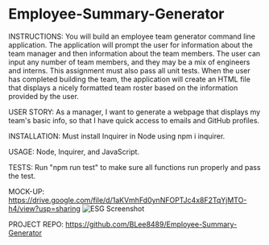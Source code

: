 # Employee-Summary-Generator

INSTRUCTIONS:
You will build an employee team generator command line application. The application will prompt the user for information about the team manager and then information about the team members. The user can input any number of team members, and they may be a mix of engineers and interns. This assignment must also pass all unit tests. When the user has completed building the team, the application will create an HTML file that displays a nicely formatted team roster based on the information provided by the user. 

USER STORY:
As a manager, I want to generate a webpage that displays my team's basic info, so that I have quick access to emails and GitHub profiles.

INSTALLATION:
Must install Inquirer in Node using npm i inquirer.

USAGE:
Node, Inquirer, and JavaScript.

TESTS:
Run "npm run test" to make sure all functions run properly and pass the test.

MOCK-UP:
https://drive.google.com/file/d/1aKVmhFd0ynNFOPTJc4x8F2TqYjMTO-h4/view?usp=sharing
![ESG Screenshot](https://user-images.githubusercontent.com/71522463/101872741-9c382800-3b3a-11eb-8d18-289654223ed2.png)

PROJECT REPO:
https://github.com/BLee8489/Employee-Summary-Generator

